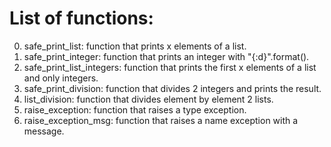 # List of functions:
0. safe_print_list: function that prints x elements of a list.
1. safe_print_integer: function that prints an integer with "{:d}".format().
2. safe_print_list_integers:  function that prints the first x elements of a list and only integers.
3. safe_print_division: function that divides 2 integers and prints the result.
4. list_division: function that divides element by element 2 lists.
5. raise_exception: function that raises a type exception.
6. raise_exception_msg: function that raises a name exception with a message.